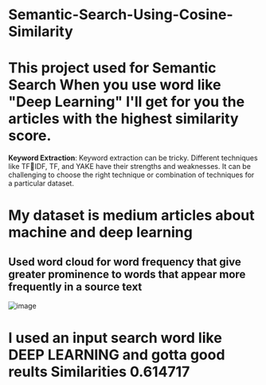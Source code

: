 # Semantic-Search-Using-Cosine-Similarity

#  This project used for Semantic Search When you use word like "Deep Learning" I'll get for you the articles with the highest similarity score. 

__Keyword Extraction__: Keyword extraction can be tricky. Different techniques like TFIDF, TF, and YAKE have their strengths and weaknesses. It can be challenging to choose 
the right technique or combination of techniques for a particular dataset.

#  My dataset is medium  articles about machine and deep learning 

## Used word cloud for word frequency that give greater prominence to words that appear more frequently in a source text
![image](https://github.com/islam-waheed/Semantic-Search-Using-Cosine-Similarity/assets/83949402/75457b8d-76ff-4557-846d-28e1660323a1)

# I used an input search word like __DEEP LEARNING__ and gotta good reults Similarities 0.614717
